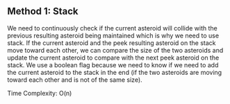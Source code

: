 ## Method 1: Stack

We need to continuously check if the current asteroid will collide with the previous resulting asteroid being maintained which is why we need to use stack. If the current
asteroid and the peek resulting asteroid on the stack move toward each other, we can compare the size of the two asteroids and update the current asteroid to compare with
the next peek asteroid on the stack. We use a boolean flag because we need to know if we need to add the current asteroid to the stack in the end (if the two asteroids 
are moving toward each other and is not of the same size).

Time Complexity: O(n)

